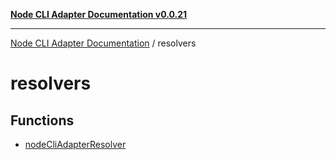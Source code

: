 [**Node CLI Adapter Documentation v0.0.21**](../README.md)

***

[Node CLI Adapter Documentation](../modules.md) / resolvers

# resolvers

## Functions

- [nodeCliAdapterResolver](functions/nodeCliAdapterResolver.md)
